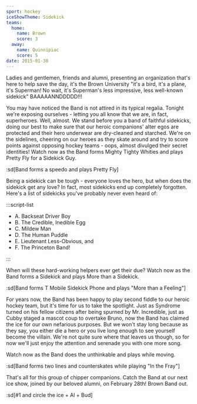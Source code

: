 ```yaml
---
sport: hockey
iceShowTheme: Sidekick
teams:
  home:
    name: Brown
    score: 3
  away:
    name: Quinnipiac
    score: 5
date: 2015-01-30
---
```


Ladies and gentlemen, friends and alumni, presenting an organization that's here to help save the day, it's the Brown University "it's a bird, it's a plane, it's Superman! No wait, it's Superman's less impressive, less well-known sidekick" BAAAAANNDDDDD!!!

You may have noticed the Band is not attired in its typical regalia. Tonight we're exposing ourselves - letting you all know that we are, in fact, superheroes. Well, almost. We stand before you a band of faithful sidekicks, doing our best to make sure that our heroic companions' alter egos are protected and their hero underwear are dry-cleaned and starched. We're on the sidelines, cheering on our heroes as they skate around and try to score points against opposing hockey teams - oops, almost divulged their secret identities! Watch now as the Band forms Mighty Tighty Whities and plays Pretty Fly for a Sidekick Guy.

:sd[Band forms a speedo and plays Pretty Fly]

Being a sidekick can be tough - everyone loves the hero, but when does the sidekick get any love? In fact, most sidekicks end up completely forgotten. Here's a list of sidekicks you've probably never even heard of:

:::script-list

- A. Backseat Driver Boy
- B. The Credible, Inedible Egg
- C. Mildew Man
- D. The Human Puddle
- E. Lieutenant Less-Obvious, and
- F. The Princeton Band!

:::

When will these hard-working helpers ever get their due? Watch now as the Band forms a Sidekick and plays More than a Sidekick.

:sd[Band forms T Mobile Sidekick Phone and plays "More than a Feeling"]

For years now, the Band has been happy to play second fiddle to our heroic hockey team, but it's time for us to take the spotlight. Just as Syndrome turned on his fellow citizens after being spurned by Mr. Incredible, just as Cubby staged a mascot coup to overtake Bruno, now the Band has claimed the ice for our own nefarious purposes. But we won't stay long because as they say, you either die a hero or you live long enough to see yourself become the villain. We're not quite sure where that leaves us though, so for now we'll just enjoy the attention and serenade you with one more song.

Watch now as the Band does the unthinkable and plays while moving.

:sd[Band forms two lines and counterskates while playing "In the Fray"]

That's all for this group of chipper companions. Catch the Band at our next ice show, joined by our beloved alumni, on February 28th! Brown Band out.

:sd[#1 and circle the ice + Al + Bud]

